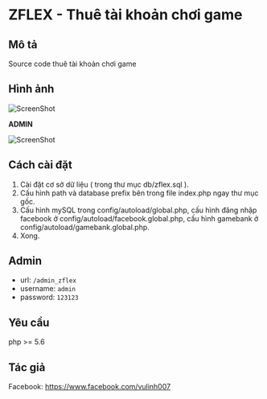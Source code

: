 ZFLEX - Thuê tài khoản chơi game
=======================

Mô tả
------------

Source code thuê tài khoản chơi game

Hình ảnh
------------



![ScreenShot](https://i.imgur.com/x7WoLKK.jpg)




**ADMIN**



![ScreenShot](https://i.imgur.com/ytkZWPU.png)


Cách cài đặt
------------

1. Cài đặt cơ sở dữ liệu ( trong thư mục db/zflex.sql ).
2. Cấu hình path và database prefix bên trong file index.php ngay thư mục gốc.
3. Cấu hình mySQL trong config/autoload/global.php, cấu hình đăng nhập facebook ở config/autoload/facebook.global.php, cấu hình gamebank ở config/autoload/gamebank.global.php.
4. Xong.  

Admin
------------
 - url: `/admin_zflex`
 - username: `admin`
 - password: `123123`
 
Yêu cầu
------------
 php >= 5.6
 
 Tác giả
 ------------
 Facebook: https://www.facebook.com/vulinh007
